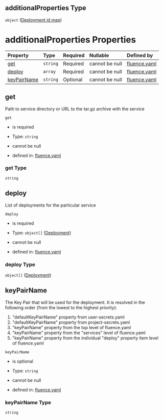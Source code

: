 ## additionalProperties Type

`object` ([Deployment id map](fluence-properties-services-deployment-id-map.md))

# additionalProperties Properties

| Property                    | Type     | Required | Nullable       | Defined by                                                                                                                                                                                          |
| :-------------------------- | :------- | :------- | :------------- | :-------------------------------------------------------------------------------------------------------------------------------------------------------------------------------------------------- |
| [get](#get)                 | `string` | Required | cannot be null | [fluence.yaml](fluence-properties-services-deployment-id-map-properties-get.md "https://fluence.dev/schemas/fluence.yaml#/properties/services/additionalProperties/properties/get")                 |
| [deploy](#deploy)           | `array`  | Required | cannot be null | [fluence.yaml](fluence-properties-services-deployment-id-map-properties-deployment-list.md "https://fluence.dev/schemas/fluence.yaml#/properties/services/additionalProperties/properties/deploy")  |
| [keyPairName](#keypairname) | `string` | Optional | cannot be null | [fluence.yaml](fluence-properties-services-deployment-id-map-properties-keypairname.md "https://fluence.dev/schemas/fluence.yaml#/properties/services/additionalProperties/properties/keyPairName") |

## get

Path to service directory or URL to the tar.gz archive with the service

`get`

*   is required

*   Type: `string`

*   cannot be null

*   defined in: [fluence.yaml](fluence-properties-services-deployment-id-map-properties-get.md "https://fluence.dev/schemas/fluence.yaml#/properties/services/additionalProperties/properties/get")

### get Type

`string`

## deploy

List of deployments for the particular service

`deploy`

*   is required

*   Type: `object[]` ([Deployment](fluence-properties-services-deployment-id-map-properties-deployment-list-deployment.md))

*   cannot be null

*   defined in: [fluence.yaml](fluence-properties-services-deployment-id-map-properties-deployment-list.md "https://fluence.dev/schemas/fluence.yaml#/properties/services/additionalProperties/properties/deploy")

### deploy Type

`object[]` ([Deployment](fluence-properties-services-deployment-id-map-properties-deployment-list-deployment.md))

## keyPairName

The Key Pair that will be used for the deployment. It is resolved in the following order (from the lowest to the highest priority):

1.  "defaultKeyPairName" property from user-secrets.yaml
2.  "defaultKeyPairName" property from project-secrets.yaml
3.  "keyPairName" property from the top level of fluence.yaml
4.  "keyPairName" property from the "services" level of fluence.yaml
5.  "keyPairName" property from the individual "deploy" property item level of fluence.yaml

`keyPairName`

*   is optional

*   Type: `string`

*   cannot be null

*   defined in: [fluence.yaml](fluence-properties-services-deployment-id-map-properties-keypairname.md "https://fluence.dev/schemas/fluence.yaml#/properties/services/additionalProperties/properties/keyPairName")

### keyPairName Type

`string`
